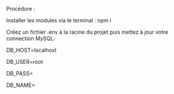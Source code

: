 Procédure :

Installer les modules via le terminal : npm i

Créez un fichier .env à la racine du projet puis mettez à jour votre connection MySQL:

  DB_HOST=localhost
  
  DB_USER=root
  
  DB_PASS=
  
  DB_NAME=
